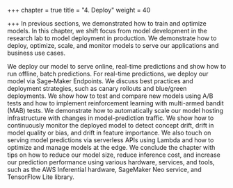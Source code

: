 +++
chapter = true
title = "4. Deploy"
weight = 40

+++
In previous sections, we demonstrated how to train and optimize models. In this chapter, we shift focus from model development in the research lab to model deployment in production. We demonstrate how to deploy, optimize, scale, and monitor models to serve our applications and business use cases.

We deploy our model to serve online, real-time predictions and show how to run offline, batch predictions. For real-time predictions, we deploy our model via Sage‐Maker Endpoints. We discuss best practices and deployment strategies, such as canary rollouts and blue/green deployments. We show how to test and compare new models using A/B tests and how to implement reinforcement learning with multi-armed bandit (MAB) tests. We demonstrate how to automatically scale our model hosting infrastructure with changes in model-prediction traffic. We show how to continuously monitor the deployed model to detect concept drift, drift in model quality or bias, and drift in feature importance. We also touch on serving model predictions via serverless APIs using Lambda and how to optimize and manage models at the edge. We conclude the chapter with tips on how to reduce our model size, reduce inference cost, and increase our prediction performance using various hardware, services, and tools, such as the AWS Inferential hardware, SageMaker Neo service, and TensorFlow Lite library.